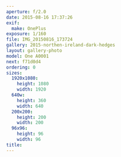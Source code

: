 ```yaml
---
aperture: f/2.0
date: 2015-08-16 17:37:26
exif:
  make: OnePlus
exposure: 1/160
file: IMG_20150816_173724
gallery: 2015-northen-ireland-dark-hedges
layout: gallery-photo
model: One A0001
next: f71d0d4
ordering: 0
sizes:
  1920x1080:
    height: 1080
    width: 1920
  640w:
    height: 360
    width: 640
  200x200:
    height: 200
    width: 200
  96x96:
    height: 96
    width: 96
title: 
---
```


